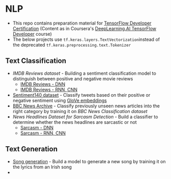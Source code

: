 # NLP

- This repo contains preparation material for [TensorFlow Developer Certification](https://www.tensorflow.org/certificate) (Content as in Coursera's [DeepLearning.AI TensorFlow Developer](https://coursera.org/professional-certificates/tensorflow-in-practice) course)
- The below projects use ```tf.keras.layers.TextVectorization```instead of the deprecated ```tf.keras.preprocessing.text.Tokenizer```

## Text Classification

- *IMDB Reviews dataset* - Building a sentiment classification model to distinguish between positive and negative movie reviews
  - [IMDB Reviews - DNN](https://github.com/resh22an/natural-language-processing/blob/f35b115b30e7366d1284387825f5155b726992f4/text-classification/IMDBReviews_DNN.ipynb)
  - [IMDB Reviews - RNN, CNN](https://github.com/resh22an/natural-language-processing/blob/f35b115b30e7366d1284387825f5155b726992f4/text-classification/IMDBReviews_RNN_CNN.ipynb)
- [Sentiment140 dataset](https://github.com/resh22an/natural-language-processing/blob/a72121a89aebec190151d0c11f56ea98e361f0e3/text-classification/Sentiment140-mini.ipynb) - Classify tweets based on their positive or negative sentiment using [GloVe embeddings](https://nlp.stanford.edu/projects/glove/)
- [BBC News Archive](https://github.com/resh22an/natural-language-processing/blob/c7729b71c5a1185134d5f52f49e18e3b17393357/text-classification/BBCNewsArchive.ipynb) - Classify previously unseen news articles into the right category by training it on *BBC News Classification dataset*
- *News Headlines Dataset for Sarcasm Detection* - Build a classifier to determine whether the news headlines are sarcastic or not
  - [Sarcasm - DNN](https://github.com/resh22an/natural-language-processing/blob/f35b115b30e7366d1284387825f5155b726992f4/text-classification/Sarcasm_DNN.ipynb)
  - [Sarcasm - RNN, CNN](https://github.com/resh22an/natural-language-processing/blob/f35b115b30e7366d1284387825f5155b726992f4/text-classification/Sarcasm_RNN_CNN.ipynb)


## Text Generation

- [Song generation](https://github.com/resh22an/natural-language-processing/blob/dcf37384946a9572053dd219329c2955b21c16e1/text-generation/IrishSong.ipynb) - Build a model to generate a new song by training it on the lyrics from an Irish song
- 
